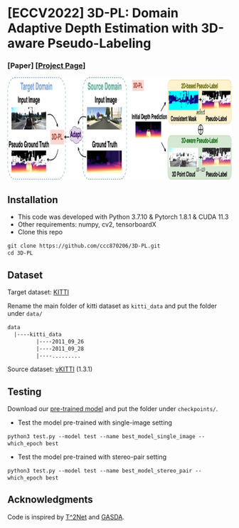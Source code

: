 # [ECCV2022] 3D-PL: Domain Adaptive Depth Estimation with 3D-aware Pseudo-Labeling
### [Paper] [[Project Page](https://ccc870206.github.io/3D-PL/)]
<div align=center><img height="230" src="https://github.com/ccc870206/3D-PL/blob/main/figure/teaser.jpg"/></div>

## Installation
* This code was developed with Python 3.7.10 & Pytorch 1.8.1 & CUDA 11.3
* Other requirements: numpy, cv2, tensorboardX
* Clone this repo
```
git clone https://github.com/ccc870206/3D-PL.git
cd 3D-PL
```

## Dataset
Target dataset: [KITTI](http://www.cvlibs.net/datasets/kitti/raw_data.php)

Rename the main folder of kitti dataset as `kitti_data` and put the folder under `data/`
```
data
  |----kitti_data 
         |----2011_09_26         
         |----2011_09_28        
         |----......... 
```
Source dataset: [vKITTI](https://europe.naverlabs.com/Research/Computer-Vision/Proxy-Virtual-Worlds/) (1.3.1)

## Testing
Download our [pre-trained model](https://drive.google.com/drive/folders/1ZeCHo7ktv1zAu1R-bA29DLJ0SbcLbrIy?usp=sharing) and put the folder under `checkpoints/`. 

- Test the model pre-trained with single-image setting
```
python3 test.py --model test --name best_model_single_image --which_epoch best
```

- Test the model pre-trained with stereo-pair setting
```
python3 test.py --model test --name best_model_stereo_pair --which_epoch best
```

## Acknowledgments
Code is inspired by [T^2Net](https://github.com/lyndonzheng/Synthetic2Realistic) and [GASDA](https://github.com/sshan-zhao/GASDA).
